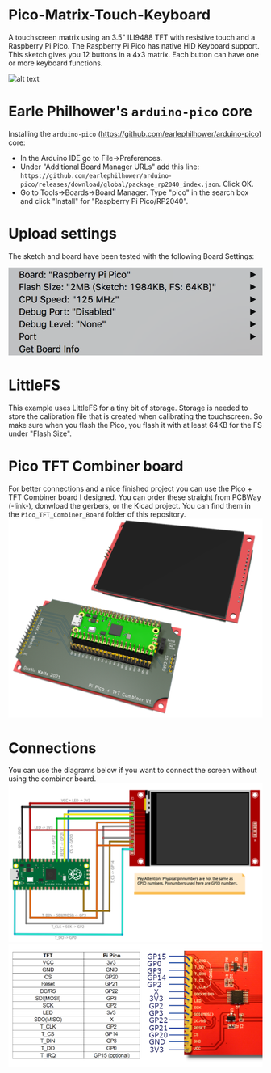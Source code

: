 # Pico-Matrix-Touch-Keyboard
A touchscreen matrix using an 3.5" ILI9488 TFT with resistive touch and a Raspberry Pi Pico. The Raspberry Pi Pico has native HID Keyboard support. This sketch gives you 12 buttons in a 4x3 matrix. Each button can have one or more keyboard functions. 

![alt text](https://github.com/DustinWatts/Pico-Matrix-Touch-Keyboard/raw/main/assets/martix.jpg "Pico Martix Touch Keyboard")

# Earle Philhower's `arduino-pico` core
Installing the `arduino-pico` (https://github.com/earlephilhower/arduino-pico) core: 

- In the Arduino IDE go to File->Preferences.
- Under "Additional Board Manager URLs" add this line:
	`https://github.com/earlephilhower/arduino-pico/releases/download/global/package_rp2040_index.json`. Click OK.
- Go to Tools->Boards->Board Manager. Type "pico" in the search box and click "Install" for "Raspberry Pi Pico/RP2040".

# Upload settings

The sketch and board have been tested with the following Board Settings:

![alt text](https://github.com/DustinWatts/Pico-Matrix-Touch-Keyboard/raw/main/assets/Board_Settings.png "Board Settings")

# LittleFS
This example uses LittleFS for a tiny bit of storage. Storage is needed to store the calibration file that is created when calibrating the touchscreen. So make sure when you flash the Pico, you flash it with at least 64KB for the FS under "Flash Size".

# Pico TFT Combiner board
For better connections and a nice finished project you can use the Pico + TFT Combiner board I designed. You can order these straight from PCBWay (-link-), donwload the gerbers, or the Kicad project. You can find them in the `Pico_TFT_Combiner_Board` folder of this repository.
![alt text](https://github.com/DustinWatts/Pico-Matrix-Touch-Keyboard/raw/main/assets/3drender.png "Combiner Board")

# Connections

You can use the diagrams below if you want to connect the screen without using the combiner board.
![alt text](https://github.com/DustinWatts/Pico-Matrix-Touch-Keyboard/raw/main/assets/Connections.png "Connections")
![alt text](https://github.com/DustinWatts/Pico-Matrix-Touch-Keyboard/raw/main/assets/connecting_ili9488_pico.png "Connections")




